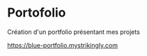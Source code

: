 # Portofolio
Création d'un portfolio présentant mes projets

https://blue-portfolio.mystrikingly.com
